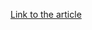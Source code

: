 [Link to the article](https://www.intego.com/mac-security-blog/osxshlayer-new-mac-malware-comes-out-of-its-shell/)
